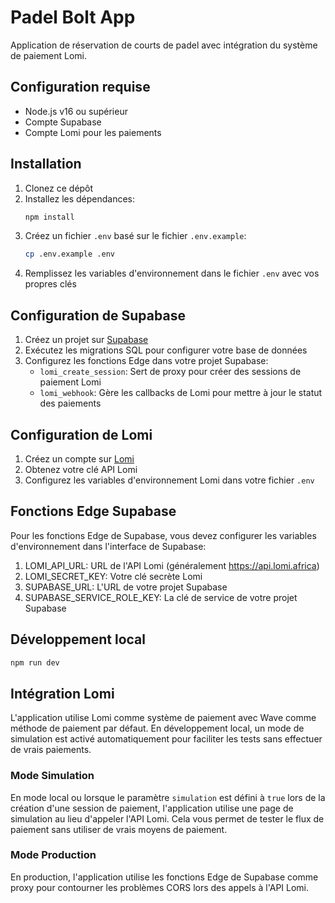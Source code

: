 # Padel Bolt App

Application de réservation de courts de padel avec intégration du système de paiement Lomi.

## Configuration requise

- Node.js v16 ou supérieur
- Compte Supabase
- Compte Lomi pour les paiements

## Installation

1. Clonez ce dépôt
2. Installez les dépendances:
   ```bash
   npm install
   ```
3. Créez un fichier `.env` basé sur le fichier `.env.example`:
   ```bash
   cp .env.example .env
   ```
4. Remplissez les variables d'environnement dans le fichier `.env` avec vos propres clés

## Configuration de Supabase

1. Créez un projet sur [Supabase](https://supabase.com)
2. Exécutez les migrations SQL pour configurer votre base de données
3. Configurez les fonctions Edge dans votre projet Supabase:
   - `lomi_create_session`: Sert de proxy pour créer des sessions de paiement Lomi
   - `lomi_webhook`: Gère les callbacks de Lomi pour mettre à jour le statut des paiements

## Configuration de Lomi

1. Créez un compte sur [Lomi](https://lomi.africa)
2. Obtenez votre clé API Lomi
3. Configurez les variables d'environnement Lomi dans votre fichier `.env`

## Fonctions Edge Supabase

Pour les fonctions Edge de Supabase, vous devez configurer les variables d'environnement dans l'interface de Supabase:

1. LOMI_API_URL: URL de l'API Lomi (généralement https://api.lomi.africa)
2. LOMI_SECRET_KEY: Votre clé secrète Lomi
3. SUPABASE_URL: L'URL de votre projet Supabase
4. SUPABASE_SERVICE_ROLE_KEY: La clé de service de votre projet Supabase

## Développement local

```bash
npm run dev
```

## Intégration Lomi

L'application utilise Lomi comme système de paiement avec Wave comme méthode de paiement par défaut. En développement local, un mode de simulation est activé automatiquement pour faciliter les tests sans effectuer de vrais paiements.

### Mode Simulation

En mode local ou lorsque le paramètre `simulation` est défini à `true` lors de la création d'une session de paiement, l'application utilise une page de simulation au lieu d'appeler l'API Lomi. Cela vous permet de tester le flux de paiement sans utiliser de vrais moyens de paiement.

### Mode Production

En production, l'application utilise les fonctions Edge de Supabase comme proxy pour contourner les problèmes CORS lors des appels à l'API Lomi.
